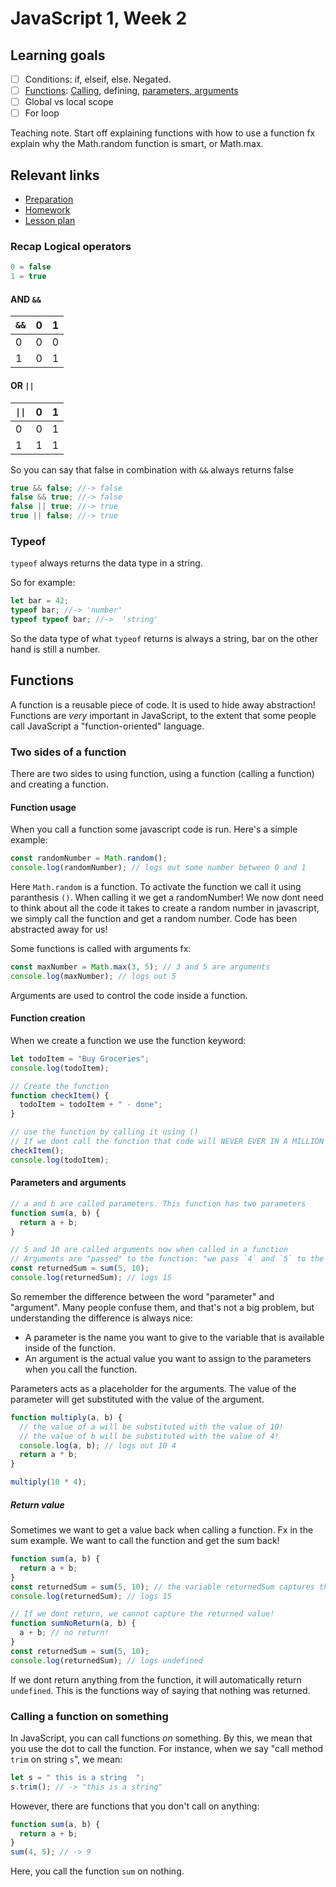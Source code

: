 # JavaScript 1, Week 2

## Learning goals

- [ ] Conditions: if, elseif, else. Negated.
- [ ] [Functions](#functions): [Calling](#calling-a-function-on-something), defining, [parameters, arguments](#parameters-and-arguments)
- [ ] Global vs local scope
- [ ] For loop

Teaching note. Start off explaining functions with how to use a function fx explain why the Math.random function is smart, or Math.max.

## Relevant links

- [Preparation](preparation.md)
- [Homework](homework.md)
- [Lesson plan](lesson-plan.md)

### Recap Logical operators

```js
0 = false
1 = true
```

#### AND `&&`

| `&&` | 0   | 1   |
| ---- | --- | --- |
| 0    | 0   | 0   |
| 1    | 0   | 1   |

#### OR `||`

| `\|\|` | 0   | 1   |
| ------ | --- | --- |
| 0      | 0   | 1   |
| 1      | 1   | 1   |

So you can say that false in combination with `&&` always returns false

```js
true && false; //-> false
false && true; //-> false
false || true; //-> true
true || false; //-> true
```

### Typeof

`typeof` always returns the data type in a string.

So for example:

```js
let bar = 42;
typeof bar; //-> 'number'
typeof typeof bar; //->  'string'
```

So the data type of what `typeof` returns is always a string, bar on the other hand is still a number.

## Functions

A function is a reusable piece of code. It is used to hide away abstraction! Functions are _very_ important in JavaScript, to the extent that some people call JavaScript a "function-oriented" language.

### Two sides of a function

There are two sides to using function, using a function (calling a function) and creating a function.

#### Function usage

When you call a function some javascript code is run. Here's a simple example:

```js
const randomNumber = Math.random();
console.log(randomNumber); // logs out some number between 0 and 1
```

Here `Math.random` is a function. To activate the function we call it using paranthesis `()`. When calling it we get a randomNumber! We now dont need to think about all the code it takes to create a random number in javascript, we simply call the function and get a random number. Code has been abstracted away for us!

Some functions is called with arguments fx:

```js
const maxNumber = Math.max(3, 5); // 3 and 5 are arguments
console.log(maxNumber); // logs out 5
```

Arguments are used to control the code inside a function.

#### Function creation

When we create a function we use the function keyword:

```js
let todoItem = "Buy Groceries";
console.log(todoItem);

// Create the function
function checkItem() {
  todoItem = todoItem + " - done";
}

// use the function by calling it using ()
// If we dont call the function that code will NEVER EVER IN A MILLION YEARS run!
checkItem();
console.log(todoItem);
```

#### Parameters and arguments

```js
// a and b are called parameters. This function has two parameters
function sum(a, b) {
  return a + b;
}
```

```js
// 5 and 10 are called arguments now when called in a function
// Arguments are "passed" to the function: "we pass `4` and `5` to the function sum
const returnedSum = sum(5, 10);
console.log(returnedSum); // logs 15
```

So remember the difference between the word "parameter" and "argument". Many people confuse them, and that's not a big problem, but understanding the difference is always nice:

- A parameter is the name you want to give to the variable that is available inside of the function.
- An argument is the actual value you want to assign to the parameters when you call the function.

Parameters acts as a placeholder for the arguments. The value of the parameter will get substituted with the value of the argument.

```js
function multiply(a, b) {
  // the value of a will be substituted with the value of 10!
  // the value of b will be substituted with the value of 4!
  console.log(a, b); // logs out 10 4
  return a * b;
}

multiply(10 * 4);
```

##### Return value

Sometimes we want to get a value back when calling a function. Fx in the sum example. We want to call the function and get the sum back!

```js
function sum(a, b) {
  return a + b;
}
const returnedSum = sum(5, 10); // the variable returnedSum captures the return value from calling the function!
console.log(returnedSum); // logs 15

// If we dont return, we cannot capture the returned value!
function sumNoReturn(a, b) {
  a + b; // no return!
}
const returnedSum = sum(5, 10);
console.log(returnedSum); // logs undefined
```

If we dont return anything from the function, it will automatically return `undefined`. This is the functions way of saying that nothing was returned.

### Calling a function on something

In JavaScript, you can call functions _on_ something. By this, we mean that you use the dot to call the function. For instance, when we say "call method `trim` on string `s`", we mean:

```js
let s = " this is a string  ";
s.trim(); // -> "this is a string"
```

However, there are functions that you don't call on anything:

```js
function sum(a, b) {
  return a + b;
}
sum(4, 5); // -> 9
```

Here, you call the function `sum` on nothing.
